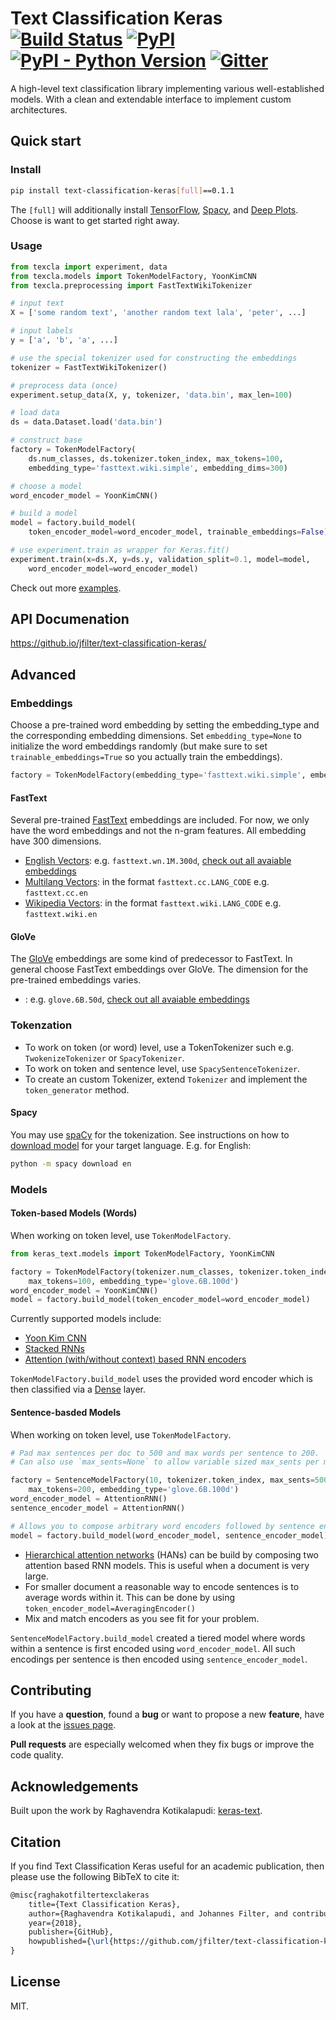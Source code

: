 # Text Classification Keras [![Build Status](https://travis-ci.com/jfilter/text-classification-keras.svg?branch=master)](https://travis-ci.com/jfilter/text-classification-keras) [![PyPI](https://img.shields.io/pypi/v/text-classification-keras.svg)](https://pypi.org/project/text-classification-keras/) [![PyPI - Python Version](https://img.shields.io/pypi/pyversions/text-classification-keras.svg)](https://pypi.org/project/text-classification-keras/) [![Gitter](https://img.shields.io/gitter/room/text-classification-keras/Lobby.svg)](https://gitter.im/text-classification-keras/Lobby)

A high-level text classification library implementing various well-established models. With a clean and extendable interface to implement custom architectures.

## Quick start

### Install

```bash
pip install text-classification-keras[full]==0.1.1
```

The `[full]` will additionally install [TensorFlow](https://github.com/tensorflow/tensorflow), [Spacy](https://github.com/explosion/spaCy), and [Deep Plots](https://github.com/jfilter/text-classification-keras). Choose is want to get started right away.

### Usage

```python
from texcla import experiment, data
from texcla.models import TokenModelFactory, YoonKimCNN
from texcla.preprocessing import FastTextWikiTokenizer

# input text
X = ['some random text', 'another random text lala', 'peter', ...]

# input labels
y = ['a', 'b', 'a', ...]

# use the special tokenizer used for constructing the embeddings
tokenizer = FastTextWikiTokenizer()

# preprocess data (once)
experiment.setup_data(X, y, tokenizer, 'data.bin', max_len=100)

# load data
ds = data.Dataset.load('data.bin')

# construct base
factory = TokenModelFactory(
    ds.num_classes, ds.tokenizer.token_index, max_tokens=100,
    embedding_type='fasttext.wiki.simple', embedding_dims=300)

# choose a model
word_encoder_model = YoonKimCNN()

# build a model
model = factory.build_model(
    token_encoder_model=word_encoder_model, trainable_embeddings=False)

# use experiment.train as wrapper for Keras.fit()
experiment.train(x=ds.X, y=ds.y, validation_split=0.1, model=model,
    word_encoder_model=word_encoder_model)
```

Check out more [examples](./examples).

## API Documenation

<https://github.io/jfilter/text-classification-keras/>

## Advanced

### Embeddings

Choose a pre-trained word embedding by setting the embedding_type and the corresponding embedding dimensions. Set `embedding_type=None` to initialize the word embeddings randomly (but make sure to set `trainable_embeddings=True` so you actually train the embeddings).

```python
factory = TokenModelFactory(embedding_type='fasttext.wiki.simple', embedding_dims=300)
```

#### FastText

Several pre-trained [FastText](https://fasttext.cc/) embeddings are included. For now, we only have the word embeddings and not the n-gram features. All embedding have 300 dimensions.

-   [English Vectors](https://fasttext.cc/docs/en/english-vectors.html): e.g. `fasttext.wn.1M.300d`, [check out all avaiable embeddings](https://github.com/jfilter/text-classification-keras/blob/master/texcla/embeddings.py#L19)
-   [Multilang Vectors](https://fasttext.cc/docs/en/crawl-vectors.html): in the format `fasttext.cc.LANG_CODE` e.g. `fasttext.cc.en`
-   [Wikipedia Vectors](https://fasttext.cc/docs/en/pretrained-vectors.html): in the format `fasttext.wiki.LANG_CODE` e.g. `fasttext.wiki.en`

#### GloVe

The [GloVe](https://nlp.stanford.edu/projects/glove/) embeddings are some kind of predecessor to FastText. In general choose FastText embeddings over GloVe. The dimension for the pre-trained embeddings varies.

-   : e.g. `glove.6B.50d`, [check out all avaiable embeddings](https://github.com/jfilter/text-classification-keras/blob/master/texcla/embeddings.py#L19)

### Tokenzation

-   To work on token (or word) level, use a TokenTokenizer such e.g. `TwokenizeTokenizer` or `SpacyTokenizer`.
-   To work on token and sentence level, use `SpacySentenceTokenizer`.
-   To create an custom Tokenizer, extend `Tokenizer` and implement the `token_generator` method.

#### Spacy

You may use [spaCy](https://spacy.io/) for the tokenization. See instructions on how to
[download model](https://spacy.io/docs/usage/models#download) for your target language. E.g. for English:

```bash
python -m spacy download en
```

### Models

#### Token-based Models (Words)

When working on token level, use `TokenModelFactory`.

```python
from keras_text.models import TokenModelFactory, YoonKimCNN

factory = TokenModelFactory(tokenizer.num_classes, tokenizer.token_index,
    max_tokens=100, embedding_type='glove.6B.100d')
word_encoder_model = YoonKimCNN()
model = factory.build_model(token_encoder_model=word_encoder_model)
```

Currently supported models include:

-   [Yoon Kim CNN](https://arxiv.org/abs/1408.5882)
-   [Stacked RNNs](https://arxiv.org/abs/1312.6026)
-   [Attention (with/without context) based RNN encoders](https://www.cs.cmu.edu/~hovy/papers/16HLT-hierarchical-attention-networks.pdf)

`TokenModelFactory.build_model` uses the provided word encoder which is then classified via a [Dense](https://keras.io/layers/core/#dense) layer.

#### Sentence-basded Models

When working on token level, use `TokenModelFactory`.

```python
# Pad max sentences per doc to 500 and max words per sentence to 200.
# Can also use `max_sents=None` to allow variable sized max_sents per mini-batch.

factory = SentenceModelFactory(10, tokenizer.token_index, max_sents=500,
    max_tokens=200, embedding_type='glove.6B.100d')
word_encoder_model = AttentionRNN()
sentence_encoder_model = AttentionRNN()

# Allows you to compose arbitrary word encoders followed by sentence encoder.
model = factory.build_model(word_encoder_model, sentence_encoder_model)
```

-   [Hierarchical attention networks](http://www.cs.cmu.edu/~./hovy/papers/16HLT-hierarchical-attention-networks.pdf)
    (HANs) can be build by composing two attention based RNN models. This is useful when a document is very large.
-   For smaller document a reasonable way to encode sentences is to average words within it. This can be done by using
    `token_encoder_model=AveragingEncoder()`
-   Mix and match encoders as you see fit for your problem.

`SentenceModelFactory.build_model` created a tiered model where words within a sentence is first encoded using
`word_encoder_model`. All such encodings per sentence is then encoded using `sentence_encoder_model`.

## Contributing

If you have a **question**, found a **bug** or want to propose a new **feature**, have a look at the [issues page](https://github.com/jfilter/text-classification-keras/issues).

**Pull requests** are especially welcomed when they fix bugs or improve the code quality.

## Acknowledgements

Built upon the work by Raghavendra Kotikalapudi: [keras-text](https://github.com/raghakot/keras-text).

## Citation

If you find Text Classification Keras useful for an academic publication, then please use the following BibTeX to cite it:

```tex
@misc{raghakotfiltertexclakeras
    title={Text Classification Keras},
    author={Raghavendra Kotikalapudi, and Johannes Filter, and contributors},
    year={2018},
    publisher={GitHub},
    howpublished={\url{https://github.com/jfilter/text-classification-keras}},
}
```

## License

MIT.
